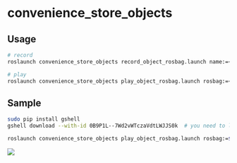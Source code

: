 # convenience_store_objects

## Usage


```bash
# record
roslaunch convenience_store_objects record_object_rosbag.launch name:=<object name>

# play
roslaunch convenience_store_objects play_object_rosbag.launch rosbag:=<bag file>
```


## Sample

```bash
sudo pip install gshell
gshell download --with-id 0B9P1L--7Wd2vWTczaVdtLWJJS0k  # you need to login @jsk.imi.i.u-tokyo.ac.jp

roslaunch convenience_store_objects play_object_rosbag.launch rosbag:=$(pwd)/takenoko_no_sato_2017-05-09-21-37-12.bag
```

![](_static/sample_play_object_rosbag.gif)
